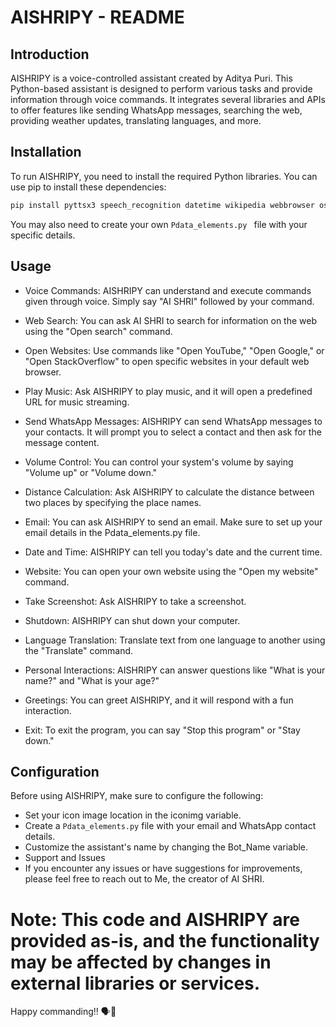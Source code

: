 # AISHRIPY - README

## Introduction
AISHRIPY is a voice-controlled assistant created by Aditya Puri. This Python-based assistant is designed to perform various tasks and provide information through voice commands. It integrates several libraries and APIs to offer features like sending WhatsApp messages, searching the web, providing weather updates, translating languages, and more.

## Installation
To run AISHRIPY, you need to install the required Python libraries. You can use pip to install these dependencies:

```bash
pip install pyttsx3 speech_recognition datetime wikipedia webbrowser os smtplib pyautogui Pdata_elements time winotify pillow translate geopy
```

You may also need to create your own ```Pdata_elements.py ``` file with your specific details.

## Usage
- Voice Commands: AISHRIPY can understand and execute commands given through voice. Simply say "AI SHRI" followed by your command.

- Web Search: You can ask AI SHRI to search for information on the web using the "Open search" command.

- Open Websites: Use commands like "Open YouTube," "Open Google," or "Open StackOverflow" to open specific websites in your default web browser.

- Play Music: Ask AISHRIPY to play music, and it will open a predefined URL for music streaming.

- Send WhatsApp Messages: AISHRIPY can send WhatsApp messages to your contacts. It will prompt you to select a contact and then ask for the message content.

- Volume Control: You can control your system's volume by saying "Volume up" or "Volume down."

- Distance Calculation: Ask AISHRIPY to calculate the distance between two places by specifying the place names.

- Email: You can ask AISHRIPY to send an email. Make sure to set up your email details in the Pdata_elements.py file.

- Date and Time: AISHRIPY can tell you today's date and the current time.

- Website: You can open your own website using the "Open my website" command.

- Take Screenshot: Ask AISHRIPY to take a screenshot.

- Shutdown: AISHRIPY can shut down your computer.

- Language Translation: Translate text from one language to another using the "Translate" command.

- Personal Interactions: AISHRIPY can answer questions like "What is your name?" and "What is your age?"

- Greetings: You can greet AISHRIPY, and it will respond with a fun interaction.

- Exit: To exit the program, you can say "Stop this program" or "Stay down."

## Configuration

Before using AISHRIPY, make sure to configure the following:

- Set your icon image location in the iconimg variable.
- Create a ``` Pdata_elements.py ``` file with your email and WhatsApp contact details.
- Customize the assistant's name by changing the Bot_Name variable.
- Support and Issues
- If you encounter any issues or have suggestions for improvements, please feel free to reach out to Me, the creator of AI SHRI.

# Note: This code and AISHRIPY are provided as-is, and the functionality may be affected by changes in external libraries or services.

Happy commanding!! 🗣🤖
